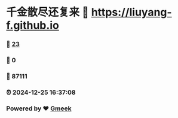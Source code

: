 # 千金散尽还复来 :link: https://liuyang-f.github.io 
### :page_facing_up: [23](https://liuyang-f.github.io/tag.html) 
### :speech_balloon: 0 
### :hibiscus: 87111 
### :alarm_clock: 2024-12-25 16:37:08 
### Powered by :heart: [Gmeek](https://github.com/Meekdai/Gmeek)

